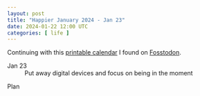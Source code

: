 ```yaml
---
layout: post
title: "Happier January 2024 - Jan 23"
date: 2024-01-22 12:00 UTC
categories: [ life ]
---
```


Continuing with this [printable calendar] I found on [Fosstodon].

  [printable calendar]: https://actionforhappiness.org/sites/default/files/calendar_download/pdf/Jan%202024.pdf
  [Fosstodon]: https://fosstodon.org

<dl>
  <dt>Jan 23</dt>
  <dd>Put away digital devices and focus on being in the moment</dd>
</dl>

<dl>
  <dt>Plan</dt>
  <dd></dd>
</dl>
